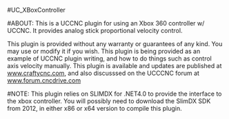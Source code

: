 #UC_XBoxController

#ABOUT:
This is a UCCNC plugin for using an Xbox 360 controller w/ UCCNC.  It provides analog stick proportional velocity control.

This plugin is provided without any warranty or guarantees of any kind.  You may use or modify it if you wish.  This plugin is being provided
as an example of UCCNC plugin writing, and how to do things such as control axis velocity manually.  This plugin is available and updates are 
published at www.craftycnc.com, and also discusssed on the UCCCNC forum at www.forum.cncdrive.com

#NOTE:
This plugin relies on SLIMDX for .NET4.0 to provide the interface to the xbox controller.  You will possibly need to download the SlimDX SDK 
from 2012, in either x86 or x64 version to compile this plugin.

